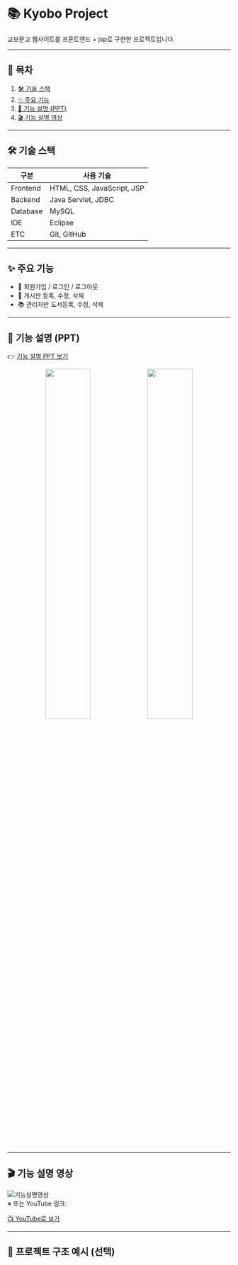 # 📚 Kyobo Project

교보문고 웹사이트를 프론트앤드 + jsp로 구현한 프로젝트입니다.

---

## 📑 목차
1. [🛠️ 기술 스택](#️-기술-스택)
2. [✨ 주요 기능](#-주요-기능)
3. [🔎 기능 설명 (PPT)](#-기능-설명-ppt)
4. [🎬 기능 설명 영상](#-기능-설명-영상)

---

## 🛠️ 기술 스택

| 구분 | 사용 기술 |
|------|-----------|
| Frontend | HTML, CSS, JavaScript, JSP |
| Backend  | Java Servlet, JDBC |
| Database | MySQL |
| IDE | Eclipse |
| ETC | Git, GitHub |

---

## ✨ 주요 기능

- 👤 회원가입 / 로그인 / 로그아웃
- 📝 게시판 등록, 수정, 삭제
- 📚 관리자만 도서등록, 수정, 삭제

---

## 🔎 기능 설명 (PPT)

👉 [기능 설명 PPT 보기](./docs/kyobo_presentation.pdf)  
<p align="center">
  <img src="![교보문고JSP구현_page-0001](https://github.com/user-attachments/assets/f6b34cbd-dd82-4dd7-8a2e-40238c8ee9f1)
" width="45%"/>
  <img src="![교보문고JSP구현_page-0002](https://github.com/user-attachments/assets/478deb28-4b32-4abc-9a9f-682ecdb64c5c)
" width="45%"/>
</p>

---

## 🎬 기능 설명 영상

![기능설명영상](./demo.gif)  
※ 또는 YouTube 링크:

[📺 YouTube로 보기](https://youtu.be/영상링크)

---

## 📌 프로젝트 구조 예시 (선택)

